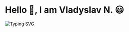 # Hello :wave:, I am Vladyslav N. 😃 
[![Typing SVG](https://readme-typing-svg.herokuapp.com?font=Robot-Bold&size=30&color=330033&center=true&vCenter=true&width=900&height=110&lines=Fully+mobile+responsive+HTML+Development;Expertise+in+Bootstrap+5+and+Material+UI;Familiar+with+React.js+and+Vue.js;Powerful+for+Laravel+Development)](https://git.io/typing-svg)
  
  
